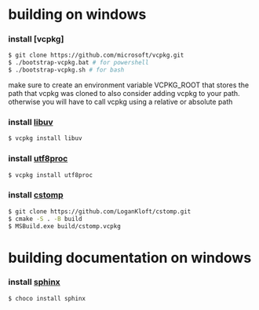 # building on windows

### install [vcpkg]
```bash
$ git clone https://github.com/microsoft/vcpkg.git
$ ./bootstrap-vcpkg.bat # for powershell
$ ./bootstrap-vcpkg.sh # for bash
```

make sure to create an environment variable VCPKG_ROOT that stores the path that vcpkg was cloned to
also consider adding vcpkg to your path. otherwise you will have to call vcpkg using a relative or absolute path

### install [libuv](https://github.com/libuv/libuv/tree/v1.x?tab=readme-ov-file#install-with-vcpkg) 
```bash
$ vcpkg install libuv
```

### install [utf8proc](https://github.com/JuliaStrings/utf8proc)
```bash
$ vcpkg install utf8proc
```

### install [cstomp](https://github.com/LoganKloft/cstomp)
```bash
$ git clone https://github.com/LoganKloft/cstomp.git
$ cmake -S . -B build
$ MSBuild.exe build/cstomp.vcpkg
```

# building documentation on windows


### install [sphinx](https://www.sphinx-doc.org/en/master/usage/installation.html#windows)
```bash
$ choco install sphinx
```